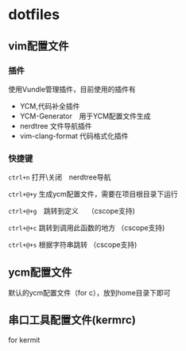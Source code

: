 # dotfiles

## vim配置文件

### 插件
使用Vundle管理插件，目前使用的插件有

 - YCM,代码补全插件
 - YCM-Generator　用于YCM配置文件生成
 - nerdtree 文件导航插件
 - vim-clang-format 代码格式化插件
 
### 快捷键

`ctrl+n`  打开\关闭　nerdtree导航

`ctrl+@+y` 生成ycm配置文件，需要在项目根目录下运行

`ctrl+@+g`　跳转到定义　           （cscope支持)

`ctrl+@+c`  跳转到调用此函数的地方 （cscope支持)

`ctrl+@+s`  根据字符串跳转         （cscope支持)

## ycm配置文件

默认的ycm配置文件（for c），放到home目录下即可

## 串口工具配置文件(kermrc)

for kermit
